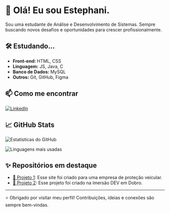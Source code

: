 # 👋 Olá! Eu sou Estephani.

Sou uma estudante de Análise e Desenvolvimento de Sistemas. Sempre buscando novos desafios e oportunidades para crescer profissionalmente.

## 🛠️ Estudando...

- **Front-end:** HTML, CSS
- **Linguagem:** JS, Java, C
- **Banco de Dados:** MySQL
- **Outros:** Git, GitHub, Figma

## 📫 Como me encontrar

[![LinkedIn]([https://img.shields.io/badge/-LinkedIn-blue?logo=linkedin&style=flat-square)](https://www.linkedin.com/in/seu-perfil](https://www.linkedin.com/in/estephani-gomes-51027960/))

## 📈 GitHub Stats

![Estatísticas do GitHub](https://github-readme-stats.vercel.app/api?username=estephani143&show_icons=true&theme=tokyonight)

![Linguagens mais usadas](https://github-readme-stats.vercel.app/api/top-langs/?username=estephani143&layout=compact&theme=tokyonight)

## ✨ Repositórios em destaque

- [📌 Projeto 1](https://estephani143.github.io/prototipomegamais/): Esse site foi criado para uma empresa de proteção veicular.
- [📌 Projeto 2](https://estephani143.github.io/projeto-dragon-ball/): Esse projeto foi criado na imersão DEV em Dobro.

---

⭐️ Obrigado por visitar meu perfil! Contribuições, ideias e conexões são sempre bem-vindas.

